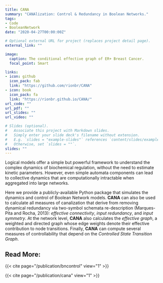 ```yaml
---
title: CANA
summary: "CANAlization: Control & Redundancy in Boolean Networks."
tags:
- Code
- BooleanNetwork
date: "2020-04-27T00:00:00Z"

# Optional external URL for project (replaces project detail page).
external_link: ""

image:
  caption: The conditional effective graph of ER+ Breast Cancer.
  focal_point: Smart

links:
- icon: github
  icon_pack: fab
  link: "https://github.com/rionbr/CANA"
- icon: book
  icon_pack: fa
  link: "https://rionbr.github.io/CANA/"
url_code: ""
url_pdf: ""
url_slides: ""
url_video: ""

# Slides (optional).
#   Associate this project with Markdown slides.
#   Simply enter your slide deck's filename without extension.
#   E.g. `slides = "example-slides"` references `content/slides/example-slides.md`.
#   Otherwise, set `slides = ""`.
slides: ""
---
```


Logical models offer a simple but powerful framework to understand the complex dynamics of biochemical regulation, without the need to estimate kinetic parameters. However, even simple automata components can lead to collective dynamics that are computationally intractable when aggregated into large networks.

Here we provide a publicly-available Python package that simulates the dynamics and control of Boolean Network models.  **CANA** can also be used to calculate all measures of canalization that derive from removing dynamical redundancy via two-symbol schemata re-description (Marques-Pita and Rocha, 2013): *effective connectivity*, *input redundancy*, and *input symmetry*. At the network level, **CANA** also calculates the *effective graph*, a weighted and directed graph whose edge weights denote their effective contribution to node transitions.  Finally, **CANA** can compute several measures of controllability that depend on the *Controlled State Transition Graph*.

Read More:
---------------
{{< cite page="/publication/bncontrol" view="1" >}}

{{< cite page="/publication/cana" view="1" >}}
